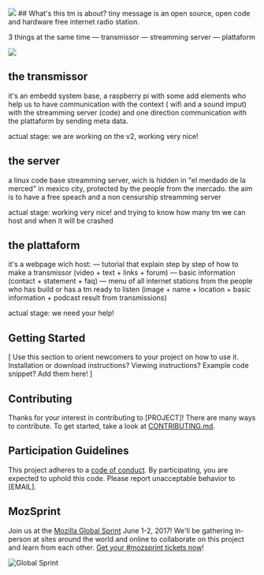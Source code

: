 <img src="http://lowlives.net/tinymessage/images/tm2.jpg">
## What's this tm is about?
tiny message is an open source, open code and hardware free internet radio station. 

3 things at the same time
  — transmissor
  — streamming server
  — plattaform
  
  <img src="http://lowlives.net/tinymessage/images/tm1.jpg">
  
## the transmissor
it's an embedd system base, a raspberry pi with some add elements who help us to have communication with the context ( wifi and a sound imput) with the streamming server (code) and one direction communication with the plattaform by sending meta data. 

actual stage: we are working on the v2, working very nice!

## the server
a linux code base streamming server, wich is hidden in "el merdado de la merced" in mexico city, protected by the people from the mercado. the aim is to have a free speach and a non censurship streamming server

actual stage: working very nice! and trying to know how many tm we can host and when it will be crashed


## the plattaform
it's a webpage wich host:
 — tutorial that explain step by step of how to make a transmissor (video + text + links + forum)
 — basic information (contact + statement + faq)
 — menu of all internet stations from the people who has build or has a tm ready to listen (image + name + location + basic information     + podcast result from transmissions)
 
 actual stage: we need your help!
 
 
## Getting Started

[ Use this section to orient newcomers to your project on how to use it. Installation or download instructions? Viewing instructions? Example code snippet? Add them here! ]

## Contributing

Thanks for your interest in contributing to [PROJECT]! There are many ways to contribute. To get started, take a look at [CONTRIBUTING.md](CONTRIBUTING.md).

## Participation Guidelines

This project adheres to a [code of conduct](CODE_OF_CONDUCT.md). By participating, you are expected to uphold this code. Please report unacceptable behavior to [EMAIL].

## MozSprint

Join us at the [Mozilla Global Sprint](http://mozilla.github.io/global-sprint/) June 1-2, 2017! We'll be gathering in-person at sites around the world and online to collaborate on this project and learn from each other. [Get your #mozsprint tickets now](http://mozilla.github.io/global-sprint/)!

![Global Sprint](https://cloud.githubusercontent.com/assets/617994/24632585/b2b07dcc-1892-11e7-91cf-f9e473187cf7.png)
